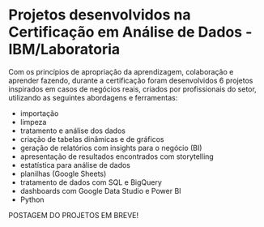 # Projetos desenvolvidos na Certificação em Análise de Dados - IBM/Laboratoria

Com os princípios de apropriação da aprendizagem, colaboração e aprender fazendo, durante a certificação foram desenvolvidos 6 projetos inspirados em casos de negócios reais, criados por profissionais do setor, utilizando as seguintes abordagens e ferramentas: 

* importação
* limpeza
* tratamento e análise dos dados
* criação de tabelas dinâmicas e de gráficos
* geração de relatórios com insights para o negócio (BI)
* apresentação de resultados encontrados com storytelling
* estatística para análise de dados
* planilhas (Google Sheets)
* tratamento de dados com SQL e BigQuery
* dashboards com Google Data Studio e Power BI
* Python

POSTAGEM DO PROJETOS EM BREVE!

